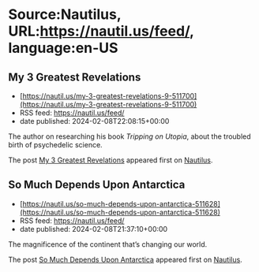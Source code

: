 # Source:Nautilus, URL:https://nautil.us/feed/, language:en-US

## My 3 Greatest Revelations
 - [https://nautil.us/my-3-greatest-revelations-9-511700](https://nautil.us/my-3-greatest-revelations-9-511700)
 - RSS feed: https://nautil.us/feed/
 - date published: 2024-02-08T22:08:15+00:00

<p>The author on researching his book <i>Tripping on Utopia</i>, about the troubled birth of psychedelic science.</p>
<p>The post <a href="https://nautil.us/my-3-greatest-revelations-9-511700/">My 3 Greatest Revelations</a> appeared first on <a href="https://nautil.us">Nautilus</a>.</p>

## So Much Depends Upon Antarctica
 - [https://nautil.us/so-much-depends-upon-antarctica-511628](https://nautil.us/so-much-depends-upon-antarctica-511628)
 - RSS feed: https://nautil.us/feed/
 - date published: 2024-02-08T21:37:10+00:00

<p>The magnificence of the continent that’s changing our world.</p>
<p>The post <a href="https://nautil.us/so-much-depends-upon-antarctica-511628/">So Much Depends Upon Antarctica</a> appeared first on <a href="https://nautil.us">Nautilus</a>.</p>


